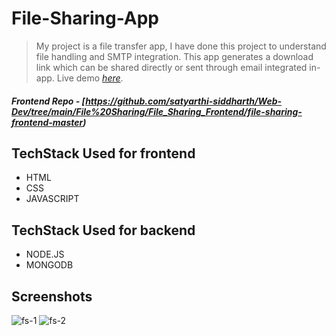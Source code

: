 # File-Sharing-App
> My project is a file transfer app, I have done this project to understand
file handling and SMTP integration.
> This app generates a download link which can be shared directly or sent
through email integrated in-app.
> Live demo [_here_](https://trusting-haibt-6edb30.netlify.app/). <!-- If you have the project hosted somewhere, include the link here. -->

##### Frontend Repo - [https://github.com/satyarthi-siddharth/Web-Dev/tree/main/File%20Sharing/File_Sharing_Frontend/file-sharing-frontend-master)


## TechStack Used for frontend
- HTML
- CSS
- JAVASCRIPT

## TechStack Used for backend
- NODE.JS
- MONGODB




## Screenshots
![fs-1](https://user-images.githubusercontent.com/63578169/171340964-b0fef806-89c7-4f7e-8780-5d784824d10f.png)
![fs-2](https://user-images.githubusercontent.com/63578169/171341032-3a4c6291-1ec1-4e7d-9fbb-d626dc4bcba2.png)

<!-- If you have screenshots you'd like to share, include them here. -->


